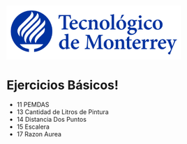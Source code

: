 ![Tec de Monterrey](images/logotecmty.png)
# Ejercicios Básicos!

- 11 PEMDAS
- 13 Cantidad de Litros de Pintura
- 14 Distancia Dos Puntos
- 15 Escalera
- 17 Razon Aurea
